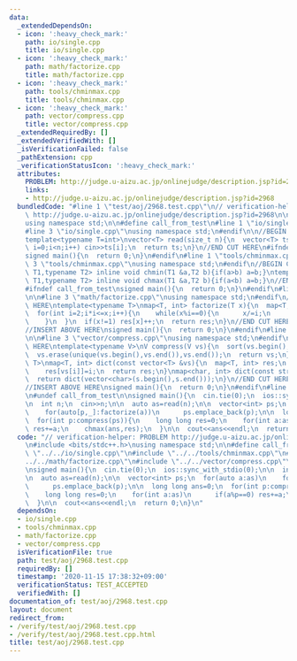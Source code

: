 ```yaml
---
data:
  _extendedDependsOn:
  - icon: ':heavy_check_mark:'
    path: io/single.cpp
    title: io/single.cpp
  - icon: ':heavy_check_mark:'
    path: math/factorize.cpp
    title: math/factorize.cpp
  - icon: ':heavy_check_mark:'
    path: tools/chminmax.cpp
    title: tools/chminmax.cpp
  - icon: ':heavy_check_mark:'
    path: vector/compress.cpp
    title: vector/compress.cpp
  _extendedRequiredBy: []
  _extendedVerifiedWith: []
  _isVerificationFailed: false
  _pathExtension: cpp
  _verificationStatusIcon: ':heavy_check_mark:'
  attributes:
    PROBLEM: http://judge.u-aizu.ac.jp/onlinejudge/description.jsp?id=2968
    links:
    - http://judge.u-aizu.ac.jp/onlinejudge/description.jsp?id=2968
  bundledCode: "#line 1 \"test/aoj/2968.test.cpp\"\n// verification-helper: PROBLEM\
    \ http://judge.u-aizu.ac.jp/onlinejudge/description.jsp?id=2968\n\n#include <bits/stdc++.h>\n\
    using namespace std;\n\n#define call_from_test\n#line 1 \"io/single.cpp\"\n\n\
    #line 3 \"io/single.cpp\"\nusing namespace std;\n#endif\n\n//BEGIN CUT HERE\n\
    template<typename T=int>\nvector<T> read(size_t n){\n  vector<T> ts(n);\n  for(size_t\
    \ i=0;i<n;i++) cin>>ts[i];\n  return ts;\n}\n//END CUT HERE\n#ifndef call_from_test\n\
    signed main(){\n  return 0;\n}\n#endif\n#line 1 \"tools/chminmax.cpp\"\n\n#line\
    \ 3 \"tools/chminmax.cpp\"\nusing namespace std;\n#endif\n//BEGIN CUT HERE\ntemplate<typename\
    \ T1,typename T2> inline void chmin(T1 &a,T2 b){if(a>b) a=b;}\ntemplate<typename\
    \ T1,typename T2> inline void chmax(T1 &a,T2 b){if(a<b) a=b;}\n//END CUT HERE\n\
    #ifndef call_from_test\nsigned main(){\n  return 0;\n}\n#endif\n#line 1 \"math/factorize.cpp\"\
    \n\n#line 3 \"math/factorize.cpp\"\nusing namespace std;\n#endif\n//BEGIN CUT\
    \ HERE\ntemplate<typename T>\nmap<T, int> factorize(T x){\n  map<T, int> res;\n\
    \  for(int i=2;i*i<=x;i++){\n    while(x%i==0){\n      x/=i;\n      res[i]++;\n\
    \    }\n  }\n  if(x!=1) res[x]++;\n  return res;\n}\n//END CUT HERE\n#ifndef call_from_test\n\
    //INSERT ABOVE HERE\nsigned main(){\n  return 0;\n}\n#endif\n#line 1 \"vector/compress.cpp\"\
    \n\n#line 3 \"vector/compress.cpp\"\nusing namespace std;\n#endif\n\n//BEGIN CUT\
    \ HERE\ntemplate<typename V>\nV compress(V vs){\n  sort(vs.begin(),vs.end());\n\
    \  vs.erase(unique(vs.begin(),vs.end()),vs.end());\n  return vs;\n}\ntemplate<typename\
    \ T>\nmap<T, int> dict(const vector<T> &vs){\n  map<T, int> res;\n  for(int i=0;i<(int)vs.size();i++)\n\
    \    res[vs[i]]=i;\n  return res;\n}\nmap<char, int> dict(const string &s){\n\
    \  return dict(vector<char>(s.begin(),s.end()));\n}\n//END CUT HERE\n#ifndef call_from_test\n\
    //INSERT ABOVE HERE\nsigned main(){\n  return 0;\n}\n#endif\n#line 11 \"test/aoj/2968.test.cpp\"\
    \n#undef call_from_test\n\nsigned main(){\n  cin.tie(0);\n  ios::sync_with_stdio(0);\n\
    \n  int n;\n  cin>>n;\n\n  auto as=read(n);\n\n  vector<int> ps;\n  for(auto a:as)\n\
    \    for(auto[p,_]:factorize(a))\n      ps.emplace_back(p);\n\n  long long ans=0;\n\
    \  for(int p:compress(ps)){\n    long long res=0;\n    for(int a:as)\n      if(a%p==0)\
    \ res+=a;\n    chmax(ans,res);\n  }\n\n  cout<<ans<<endl;\n  return 0;\n}\n"
  code: "// verification-helper: PROBLEM http://judge.u-aizu.ac.jp/onlinejudge/description.jsp?id=2968\n\
    \n#include <bits/stdc++.h>\nusing namespace std;\n\n#define call_from_test\n#include\
    \ \"../../io/single.cpp\"\n#include \"../../tools/chminmax.cpp\"\n#include \"\
    ../../math/factorize.cpp\"\n#include \"../../vector/compress.cpp\"\n#undef call_from_test\n\
    \nsigned main(){\n  cin.tie(0);\n  ios::sync_with_stdio(0);\n\n  int n;\n  cin>>n;\n\
    \n  auto as=read(n);\n\n  vector<int> ps;\n  for(auto a:as)\n    for(auto[p,_]:factorize(a))\n\
    \      ps.emplace_back(p);\n\n  long long ans=0;\n  for(int p:compress(ps)){\n\
    \    long long res=0;\n    for(int a:as)\n      if(a%p==0) res+=a;\n    chmax(ans,res);\n\
    \  }\n\n  cout<<ans<<endl;\n  return 0;\n}\n"
  dependsOn:
  - io/single.cpp
  - tools/chminmax.cpp
  - math/factorize.cpp
  - vector/compress.cpp
  isVerificationFile: true
  path: test/aoj/2968.test.cpp
  requiredBy: []
  timestamp: '2020-11-15 17:38:32+09:00'
  verificationStatus: TEST_ACCEPTED
  verifiedWith: []
documentation_of: test/aoj/2968.test.cpp
layout: document
redirect_from:
- /verify/test/aoj/2968.test.cpp
- /verify/test/aoj/2968.test.cpp.html
title: test/aoj/2968.test.cpp
---
```

